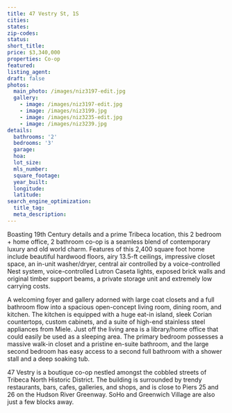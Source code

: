 ```yaml
---
title: 47 Vestry St, 1S
cities:
states:
zip-codes:
status:
short_title:
price: $3,340,000 
properties: Co-op
featured:
listing_agent:
draft: false
photos:
  main_photo: /images/niz3197-edit.jpg
  gallery:
    - image: /images/niz3197-edit.jpg
    - image: /images/niz3199.jpg
    - image: /images/niz3235-edit.jpg
    - image: /images/niz3239.jpg
details:
  bathrooms: '2'
  bedrooms: '3'
  garage:
  hoa:
  lot_size:
  mls_number:
  square_footage:
  year_built:
  longitude:
  latitude:
search_engine_optimization:
  title_tag:
  meta_description:
---
```

Boasting 19th Century details and a prime Tribeca location, this 2 bedroom + home office, 2 bathroom co-op is a seamless blend of contemporary luxury and old world charm. Features of this 2,400 square foot home include beautiful hardwood floors, airy 13.5-ft ceilings, impressive closet space, an in-unit washer/dryer, central air controlled by a voice-controlled Nest system, voice-controlled Lutron Caseta lights, exposed brick walls and original timber support beams, a private storage unit and extremely low carrying costs.

A welcoming foyer and gallery adorned with large coat closets and a full bathroom flow into a spacious open-concept living room, dining room, and kitchen. The kitchen is equipped with a huge eat-in island, sleek Corian countertops, custom cabinets, and a suite of high-end stainless steel appliances from Miele. Just off the living area is a library/home office that could easily be used as a sleeping area. The primary bedroom possesses a massive walk-in closet and a pristine en-suite bathroom, and the large second bedroom has easy access to a second full bathroom with a shower stall and a deep soaking tub.

47 Vestry is a boutique co-op nestled amongst the cobbled streets of Tribeca North Historic District. The building is surrounded by trendy restaurants, bars, cafes, galleries, and shops, and is close to Piers 25 and 26 on the Hudson River Greenway. SoHo and Greenwich Village are also just a few blocks away.
